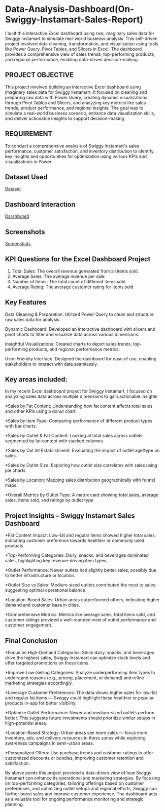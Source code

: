 # Data-Analysis-Dashboard(On-Swiggy-Instamart-Sales-Report)
I built this interactive Excel dashboard using raw, imaginary sales data for Swiggy Instamart to simulate real-world business analysis. This self-driven project involved data cleaning, transformation, and visualization using tools like Power Query, Pivot Tables, and Slicers in Excel. The dashboard provides a comprehensive view of sales trends, top-performing products, and regional performance, enabling data-driven decision-making.

## PROJECT OBJECTIVE
This project involved building an interactive Excel dashboard using imaginary sales data for Swiggy Instamart. It focused on cleaning and preparing raw data with Power Query, creating dynamic visualizations through Pivot Tables and Slicers, and analyzing key metrics like sales trends, product performance, and regional insights. The goal was to simulate a real-world business scenario, enhance data visualization skills, and deliver actionable insights to support decision-making.

## REQUIREMENT
To conduct a comprehensive analysis of Swiggy Instamart's sales performance, customer satisfaction, and inventory distribution to identify key insights and opportunities for optimization using various KPIs and visualizations in Power 

## Dataset Used 
<a href ="https://github.com/darshant15/Data-Analysis-Dashboard-On-Swiggy-Instamart-Sales-Report-/blob/fa491b7997befe793b6c58b3099cc1051874dc29/Swiggy-Instamart-project.xlsx">Dataset</a>

## Dashboard Interaction 
<a href ="https://github.com/darshant15/Data-Analysis-Dashboard-On-Swiggy-Instamart-Sales-Report-/blob/25ace7a8ee35a2192c2ebb2b2da1a45131f6bc2c/DASHBOARD(SWIGGY).png">Darshboard</a>

## Screenshots
<a href ="https://github.com/darshant15/Data-Analysis-Dashboard-On-Swiggy-Instamart-Sales-Report-/commit/03f450ebe733933eb48e4b187ce8549c047f3f4e">Screenshots</a>

## KPI Questions for the Excel Dashboard Project

1. Total Sales: The overall revenue generated from all items sold.
2. Average Sales: The average revenue per sale.
3. Number of Items: The total count of different items sold.
4. Average Rating: The average customer rating for items sold

## Key Features

Data Cleaning & Preparation: Utilized Power Query to clean and structure raw sales data for analysis.

Dynamic Dashboard: Developed an interactive dashboard with slicers and pivot charts to filter and visualize data across various dimensions.

Insightful Visualizations: Created charts to depict sales trends, top-performing products, and regional performance metrics.

User-Friendly Interface: Designed the dashboard for ease of use, enabling stakeholders to interact with data seamlessly.

## Key areas included:

In my recent Excel dashboard project for Swiggy Instamart, I focused on analyzing sales data across multiple dimensions to gain actionable insights

*Sales by Fat Content: Understanding how fat content affects total sales and other KPIs using a donut chart.

*Sales by Item Type: Comparing performance of different product types with bar charts.

*Sales by Outlet & Fat Content: Looking at total sales across outlets segmented by fat content with stacked columns.

*Sales by Out let Establishment: Evaluating the impact of outlet age/type on sales.

*Sales by Outlet Size: Exploring how outlet size correlates with sales using pie charts.

*Sales by Location: Mapping sales distribution geographically with funnel maps.

*Overall Metrics by Outlet Type: A matrix card showing total sales, average sales, items sold, and ratings by outlet type.

## Project Insights – Swiggy Instamart Sales Dashboard

*Fat Content Impact: Low-fat and regular items showed higher total sales, indicating customer preference towards healthier or commonly used products.

*Top-Performing Categories: Dairy, snacks, and beverages dominated sales, highlighting key revenue-driving item types.

*Outlet Performance: Newer outlets had slightly better sales, possibly due to better infrastructure or location.

*Outlet Size vs Sales: Medium-sized outlets contributed the most to sales, suggesting optimal operational balance.

*Location-Based Sales: Urban areas outperformed others, indicating higher demand and customer base in cities.

*Comprehensive Metrics: Metrics like average sales, total items sold, and customer ratings provided a well-rounded view of outlet performance and customer engagement.


## Final Conclusion

*Focus on High-Demand Categories: Since dairy, snacks, and beverages drive the highest sales, Swiggy Instamart can optimize stock levels and offer targeted promotions on these items.

*Improve Low-Selling Categories: Analyze underperforming item types to understand reasons (e.g., pricing, placement, or demand) and refine marketing strategies accordingly.

*Leverage Customer Preferences: The data shows higher sales for low-fat and regular fat items — Swiggy could highlight these healthier or popular products in-app for better visibility.

*Optimize Outlet Performance: Newer and medium-sized outlets perform better. This suggests future investments should prioritize similar setups in high-potential areas.

*Location-Based Strategy: Urban areas see more sales — focus more inventory, ads, and delivery resources in these zones while exploring awareness campaigns in semi-urban areas.

*Personalized Offers: Use purchase trends and customer ratings to offer customized discounts or bundles, improving customer retention and satisfaction.


By above points this project provided a data-driven view of how Swiggy Instamart can enhance its operational and marketing strategies. By focusing on top-performing categories, tailoring offerings based on customer preferences, and optimizing outlet setups and regional efforts, Swiggy can further boost sales and improve customer experience. The dashboard acts as a valuable tool for ongoing performance monitoring and strategic planning.
